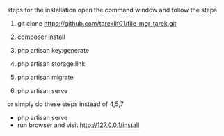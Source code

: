 steps for the installation
open the command window and follow the steps

1. git clone https://github.com/tarekllf01/file-mgr-tarek.git
2. composer install
3. php artisan key:generate

4. php artisan storage:link
5. php artisan migrate
7. php artisan serve

or simply do these steps instead of 4,5,7
- php artisan serve
- run browser and visit http://127.0.0.1/install


